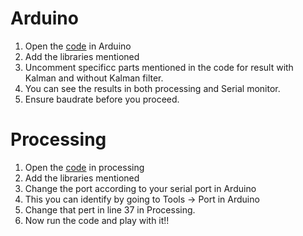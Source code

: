 # Arduino
1. Open the [code](Aritificial_Horizon_Kalman/Aritificial_Horizon_Kalman.ino) in Arduino
2. Add the libraries mentioned
3. Uncomment specificc parts mentioned in the code for result with Kalman and without Kalman filter.
4. You can see the results in both processing and Serial monitor.
5. Ensure baudrate before you proceed.

# Processing
1. Open the [code](Artificial_Horizon_Processing/Artificial_Horizon_Processing.pde) in processing
2. Add the libraries mentioned
3. Change the port according to your serial port in Arduino
4. This you can identify by going to Tools -> Port in Arduino
5. Change that pert in line 37 in Processing.
6. Now run the code and play with it!!
